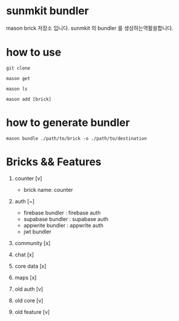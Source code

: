 # sunmkit bundler

mason brick 저장소 입니다.
sunmkit 의 bundler 를 생성하는역활을합니다.

# how to use

```
git clone

mason get

mason ls 

mason add [brick]
```

# how to generate bundler 

```
mason bundle ./path/to/brick -o ./path/to/destination
```

# Bricks && Features

1. counter [v] 
    - brick name: counter
2. auth [~]
    - firebase bundler : firebase auth
    - supabase bundler : supabase auth
    - appwrite bundler : appwrite auth
    - jwt bundler

3. community [x]

4. chat [x]

5. core data [x]

6. maps [x]

7. old auth [v]

8. old core [v]

9. old feature [v] 



